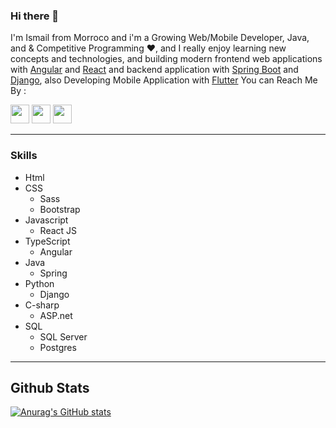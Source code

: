 ### Hi there 👋
I'm Ismail from Morroco and i'm a Growing Web/Mobile Developer,  Java, and  & Competitive Programming ❤, and  I really enjoy learning new concepts and technologies, and building modern frontend web applications with [Angular](https://en.wikipedia.org/wiki/Angular_(web_framework)) and [React](https://reactjs.org/) and backend application with [Spring Boot](https://spring.io/projects/spring-boot) and [Django](https://www.djangoproject.com/), also Developing Mobile Application with [Flutter](https://flutter.dev/?gclid=Cj0KCQjwxveXBhDDARIsAI0Q0x1OnzCn_R8Ma4ZXxohGY8PTCYlTttI943azYC440Va59dms7ByF2oIaAokxEALw_wcB&gclsrc=aw.ds)
You can Reach Me By : 

[<img  width="30px" height="30px" src="https://img.freepik.com/premium-vector/vector-new-twitter-x-white-logo-black-background_744381-866.jpg"/>](https://twitter.com/bagga_ismail) [<img  width="30px" height="30px" src="https://play-lh.googleusercontent.com/kMofEFLjobZy_bCuaiDogzBcUT-dz3BBbOrIEjJ-hqOabjK8ieuevGe6wlTD15QzOqw"/>](https://www.linkedin.com/in/ismail-bagga/)     [<img  width="30px" height="30px" src="https://cdn-icons-png.flaticon.com/512/281/281769.png"/>](mailto:ismailbak7@gmail.com) 



-----
### Skills
+ Html 
+ CSS 
  - Sass 
  - Bootstrap 
+ Javascript 
    - React JS
+ TypeScript
  - Angular   
+ Java 
  - Spring 
+ Python  
  - Django 
+ C-sharp 
  - ASP.net  
+ SQL
  - SQL Server
  - Postgres  

----
## Github Stats
[![Anurag's GitHub stats](https://github-readme-stats.vercel.app/api?username=ismailbagga)](https://github.com/anuraghazra/github-readme-stats)



